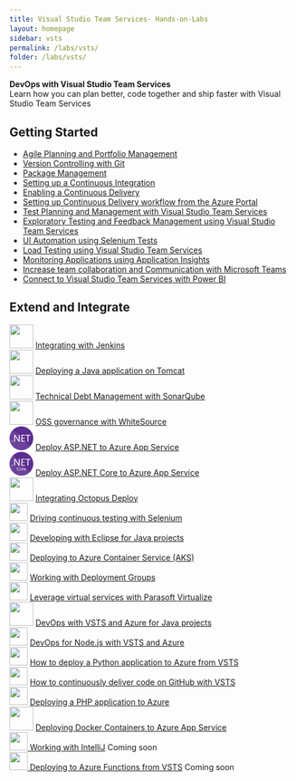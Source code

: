 ```yaml
---
title: Visual Studio Team Services- Hands-on-Labs 
layout: homepage
sidebar: vsts
permalink: /labs/vsts/
folder: /labs/vsts/
---
```


<div class="vstsMain">
<div class="productcolmain">
  <div class="pageheader">
             <b>DevOps with Visual Studio Team Services</b> </div>
     <div class="herotext2">
             Learn how you can plan better, code together and ship faster with Visual Studio Team Services
  </div>
</div>
</div>

## Getting Started

<div class="lablist">
    <ul class="fa-ul">
       <li class="labslistitems" style="margin-top: 0px;"><i class="fa-li fa fa-book" style="color:  #002868;"></i> <a href="agile/">Agile Planning and Portfolio Management </a>    </li>
       <li class="labslistitems"><i class="fa-li fa fa-book" style="color:  #002868;"></i> <a href="git/">Version Controlling with Git  </a>    </li>
       <li class="labslistitems"><i class="fa-li fa fa-book" style="color:  #002868;"></i> <a href="packagemanagement/">Package Management</a> </li>
       <li class="labslistitems"><i class="fa-li fa fa-book" style="color:  #002868;"></i> <a href="continuousintegration/">Setting up a Continuous Integration</a> </li>
       <li class="labslistitems"><i class="fa-li fa fa-book" style="color:  #002868;"></i> <a href="continuousdeployment/">Enabling a Continuous Delivery</a> </li>
       <li class="labslistitems"><i class="fa-li fa fa-book" style="color:  #002868;"></i><a href="azurecd/">Setting up Continuous Delivery workflow from the Azure Portal</a> </li>
       <li class="labslistitems"><i class="fa-li fa fa-book" style="color:  #002868;"></i><a href="testmanagement/">Test Planning and Management with Visual Studio Team Services</a> </li>
       <li class="labslistitems"><i class="fa-li fa fa-book" style="color:  #002868;"></i><a href="exploratorytesting/">Exploratory Testing and Feedback Management using Visual Studio Team Services</a> </li>
       <li class="labslistitems"><i class="fa-li fa fa-book" style="color:  #002868;"></i><a href="selenium/">UI Automation using Selenium Tests</a> </li>
       <li class="labslistitems"><i class="fa-li fa fa-book" style="color:  #002868;"></i><a href="load/">Load Testing using Visual Studio Team Services</a> </li>
       <li class="labslistitems"><i class="fa-li fa fa-book" style="color:  #002868;"></i><a href="monitor/">Monitoring Applications using Application Insights</a> </li>
       <li class="labslistitems"><i class="fa-li fa fa-book" style="color:  #002868;"></i><a href="teams/">Increase team collaboration and Communication with Microsoft Teams</a> </li>
       <li class="labslistitems"><i class="fa-li fa fa-book" style="color:  #002868;"></i><a href="powerbi/">Connect to Visual Studio Team Services with Power BI</a> </li>
      </ul>
</div>

## Extend and Integrate

<div class="lablist">
        <ul style="list-style: none;padding-left: 0px;">
          <li class="extendlabslist" style="margin-top: 0px;"> <img src="../vstsextend/images/jenkins.png" height="42" width="42"/> <a href="../vstsextend/jenkins/"> Integrating with Jenkins</a>    </li>
          <li class="extendlabslist"> <img src="../vstsextend/images/tomcat.png" height="42" width="42"/> <a href="../vstsextend/tomcat/"> Deploying a Java application on Tomcat  </a>    </li>
          <li class="extendlabslist"> <img src="../vstsextend/images/sonarqube.png" height="42" width="42"/> <a href="../vstsextend/sonarqube/"> Technical Debt Management with SonarQube</a> </li>
          <li class="extendlabslist"> <img src="../vstsextend/images/whitesource.png" height="42" width="42"/> <a href="../vstsextend/WhiteSource/"> OSS governance with WhiteSource</a></li>
          <li class="extendlabslist"> <img src="../vstsextend/images/net.svg" height="42" width="42"/> <a href="../vstsextend/aspdotnet/"> Deploy ASP.NET to Azure App Service</a></li>
          <li class="extendlabslist"> <img src="../vstsextend/images/netcore.svg" height="42" width="42"/> <a href="../vstsextend/dotnetcore/"> Deploy ASP.NET Core to Azure App Service</a></li>
          <li class="extendlabslist"> <img src="../vstsextend/images/octopus.png" height="42" width="42"/> <a href="../vstsextend/Octopus/"> Integrating Octopus Deploy</a></li>
          <li class="extendlabslist"> <img src="../vstsextend/images/selenium.png" height="32" width="32"/> <a href="../vstsextend/Selenium/"> Driving continuous testing with Selenium</a></li>
           <li class="extendlabslist"> <img src="../vstsextend/images/eclipse.png" height="32" width="32"/> <a href="../vstsextend/eclipse/"> Developing with Eclipse for Java projects</a></li>
          <li class="extendlabslist"> <img src="../vstsextend/images/azure.png" height="32" width="32" /> <a href="../vstsextend/kubernetes/">  Deploying to Azure Container Service (AKS)</a></li>
          <li class="extendlabslist"> <img src="../vstsextend/images/azure.png" height="32" width="32" /> <a href="../vstsextend/deploymentgroups/"> Working with Deployment Groups</a></li>
          <li class="extendlabslist"> <img src="../vstsextend/images/parasoft.png" height="32" width="32" /> <a href="../vstsextend/parasoft/">  Leverage virtual services with Parasoft Virtualize</a></li>
          <li class="extendlabslist"> <img src="../vstsextend/images/logo_java.svg" height="42" width="42"/> <a href="../vstsextend/../java/">  DevOps with VSTS and Azure for Java projects  </a>    </li>
          <li class="extendlabslist"> <img src="../vstsextend/images/logo_nodejs.svg" height="32" width="32"/> <a href="../vstsextend/../vsts/nodejs/"> DevOps for Node.js with VSTS and Azure   </a>    </li>
          <li class="extendlabslist"> <img src="../vstsextend/images/python.png" height="32" width="32"/> <a href="../vstsextend/python/"> How to deploy a Python application to Azure from VSTS</a></li>
          <li class="extendlabslist"> <img src="../vstsextend/images/github.png" height="32" width="32"/> <a href="../vstsextend/github/"> How to continuously deliver code on GitHub with VSTS</a></li>
          <li class="extendlabslist"> <img src="../vstsextend/images/php.png" height="32" width="32"/> <a href="../vstsextend/PHP/"> Deploying a PHP application to Azure</a></li>
          <li class="extendlabslist"> <img src="../vstsextend/images/docker.png" height="42" width="42"/> <a href="../vstsextend/docker/"> Deploying Docker Containers to Azure App Service</a></li>
          <li class="extendlabslist"> <img src="../vstsextend/images/intellij.png" height="32" width="32"/><a href="../vstsextend/intelliJ/"> Working with IntelliJ</a> <span class="label label-success">Coming soon</span></li>
          <li class="extendlabslist"> <img src="../vstsextend/images/azure.png" height="32" width="32"><a href="../vstsextend/azurefunctions/"> Deploying to Azure Functions from VSTS</a> <span class="label label-success">Coming soon</span></li>
        </ul>
</div>
